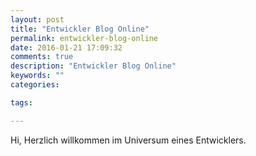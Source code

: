 ```yaml
---
layout: post
title: "Entwickler Blog Online"
permalink: entwickler-blog-online
date: 2016-01-21 17:09:32
comments: true
description: "Entwickler Blog Online"
keywords: ""
categories:

tags:

---
```


Hi,
Herzlich willkommen im Universum eines Entwicklers.